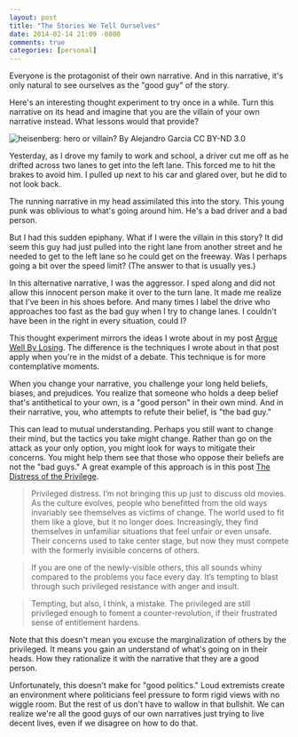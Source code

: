 ```yaml
---
layout: post
title: "The Stories We Tell Ourselves"
date: 2014-02-14 21:09 -0800
comments: true
categories: [personal]
---
```


Everyone is the protagonist of their own narrative. And in this narrative, it's only natural to see ourselves as the "good guy" of the story.

Here's an interesting thought experiment to try once in a while. Turn this narrative on its head and imagine that you are the villain of your own narrative instead. What lessons would that provide?

![heisenberg: hero or villain? By Alejandro Garcia CC BY-ND 3.0](https://f.cloud.github.com/assets/19977/2177150/d201b252-95fc-11e3-8af5-7fbe62f179fe.jpg)

Yesterday, as I drove my family to work and school, a driver cut me off as he drifted across two lanes to get into the left lane. This forced me to hit the brakes to avoid him. I pulled up next to his car and glared over, but he did to not look back.

The running narrative in my head assimilated this into the story. This young punk was oblivious to what's going around him. He's a bad driver and a bad person.

But I had this sudden epiphany. What if I were the villain in this story? It did seem this guy had just pulled into the right lane from another street and he needed to get to the left lane so he could get on the freeway. Was I perhaps going a bit over the speed limit? (The answer to that is usually yes.)

In this alternative narrative, I was the aggressor. I sped along and did not allow this innocent person make it over to the turn lane. It made me realize that I've been in his shoes before. And many times I label the drive who approaches too fast as the bad guy when I try to change lanes. I couldn't have been in the right in every situation, could I?

This thought experiment mirrors the ideas I wrote about in my post [Argue Well By Losing](http://haacked.com/archive/2013/10/21/argue-well-by-losing.aspx/). The difference is the techniques I wrote about in that post apply when you're in the midst of a debate. This technique is for more contemplative moments.

When you change your narrative, you challenge your long held beliefs, biases, and prejudices. You realize that someone who holds a deep belief that's antithetical to your own, is a "good person" in their own mind. And in their narrative, you, who attempts to refute their belief, is "the bad guy."

This can lead to mutual understanding. Perhaps you still want to change their mind, but the tactics you take might change. Rather than go on the attack as your only option, you might look for ways to mitigate their concerns.
You might help them see that those who oppose their beliefs are not the "bad guys." A great example of this approach is in this post [The Distress of the Privilege](http://weeklysift.com/2012/09/10/the-distress-of-the-privileged/).

> Privileged distress. I’m not bringing this up just to discuss old movies. As the culture evolves, people who benefitted from the old ways invariably see themselves as victims of change. The world used to fit them like a glove, but it no longer does. Increasingly, they find themselves in unfamiliar situations that feel unfair or even unsafe. Their concerns used to take center stage, but now they must compete with the formerly invisible concerns of others.

> If you are one of the newly-visible others, this all sounds whiny compared to the problems you face every day. It’s tempting to blast through such privileged resistance with anger and insult.

> Tempting, but also, I think, a mistake. The privileged are still privileged enough to foment a counter-revolution, if their frustrated sense of entitlement hardens.

Note that this doesn't mean you excuse the marginalization of others by the privileged. It means you gain an understand of what's going on in their heads. How they rationalize it with the narrative that they are a good person.

Unfortunately, this doesn't make for "good politics." Loud extremists create an environment where politicians feel pressure to form rigid views with no wiggle room. But the rest of us don't have to wallow in that bullshit. We can realize we're all the good guys of our own narratives just trying to live decent lives, even if we disagree on how to do that.